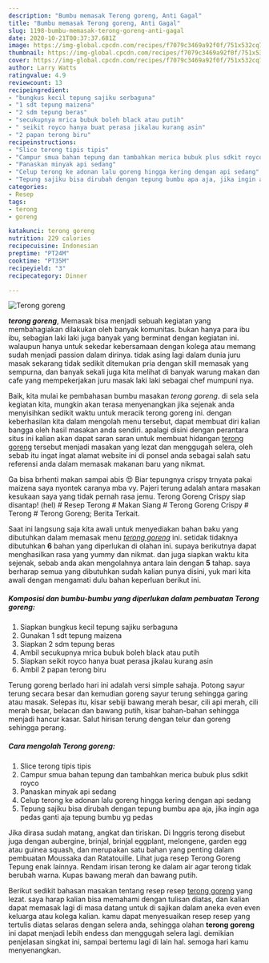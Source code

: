 ```yaml
---
description: "Bumbu memasak Terong goreng, Anti Gagal"
title: "Bumbu memasak Terong goreng, Anti Gagal"
slug: 1198-bumbu-memasak-terong-goreng-anti-gagal
date: 2020-10-21T00:37:37.681Z
image: https://img-global.cpcdn.com/recipes/f7079c3469a92f0f/751x532cq70/terong-goreng-foto-resep-utama.jpg
thumbnail: https://img-global.cpcdn.com/recipes/f7079c3469a92f0f/751x532cq70/terong-goreng-foto-resep-utama.jpg
cover: https://img-global.cpcdn.com/recipes/f7079c3469a92f0f/751x532cq70/terong-goreng-foto-resep-utama.jpg
author: Larry Watts
ratingvalue: 4.9
reviewcount: 13
recipeingredient:
- "bungkus kecil tepung sajiku serbaguna"
- "1 sdt tepung maizena"
- "2 sdm tepung beras"
- "secukupnya mrica bubuk boleh black atau putih"
- " seikit royco hanya buat perasa jikalau kurang asin"
- "2 papan terong biru"
recipeinstructions:
- "Slice terong tipis tipis"
- "Campur smua bahan tepung dan tambahkan merica bubuk plus sdkit royco"
- "Panaskan minyak api sedang"
- "Celup terong ke adonan lalu goreng hingga kering dengan api sedang"
- "Tepung sajiku bisa dirubah dengan tepung bumbu apa aja, jika ingin aga pedas ganti aja tepung bumbu yg pedas"
categories:
- Resep
tags:
- terong
- goreng

katakunci: terong goreng 
nutrition: 229 calories
recipecuisine: Indonesian
preptime: "PT24M"
cooktime: "PT35M"
recipeyield: "3"
recipecategory: Dinner

---
```



![Terong goreng](https://img-global.cpcdn.com/recipes/f7079c3469a92f0f/751x532cq70/terong-goreng-foto-resep-utama.jpg)

<b><i>terong goreng</i></b>, Memasak bisa menjadi sebuah kegiatan yang membahagiakan dilakukan oleh banyak komunitas. bukan hanya para ibu ibu, sebagian laki laki juga banyak yang berminat dengan kegiatan ini. walaupun hanya untuk sekedar kebersamaan dengan kolega atau memang sudah menjadi passion dalam dirinya. tidak asing lagi dalam dunia juru masak sekarang tidak sedikit ditemukan pria dengan skill memasak yang sempurna, dan banyak sekali juga kita melihat di banyak warung makan dan cafe yang mempekerjakan juru masak laki laki sebagai chef mumpuni nya.

Baik, kita mulai ke pembahasan bumbu masakan <i>terong goreng</i>. di sela sela kegiatan kita, mungkin akan terasa menyenangkan jika sejenak anda menyisihkan sedikit waktu untuk meracik terong goreng ini. dengan keberhasilan kita dalam mengolah menu tersebut, dapat membuat diri kalian bangga oleh hasil masakan anda sendiri. apalagi disini dengan perantara situs ini kalian akan dapat saran saran untuk membuat hidangan <u>terong goreng</u> tersebut menjadi masakan yang lezat dan menggugah selera, oleh sebab itu ingat ingat alamat website ini di ponsel anda sebagai salah satu referensi anda dalam memasak makanan baru yang nikmat.

Ga bisa brhenti makan sampai abis 😍 Biar tepungnya crispy trnyata pakai maizena saya nyontek caranya mba vy. Pajeri terung adalah antara masakan kesukaan saya yang tidak pernah rasa jemu. Terong Goreng Crispy siap disantap! (hel) # Resep Terong # Makan Siang # Terong Goreng Crispy # Terong # Terong Goreng; Berita Terkait.


Saat ini langsung saja kita awali untuk menyediakan bahan baku yang dibutuhkan dalam memasak menu <u><i>terong goreng</i></u> ini. setidak tidaknya dibutuhkan <b>6</b> bahan yang diperlukan di olahan ini. supaya berikutnya dapat menghasilkan rasa yang yummy dan nikmat. dan juga siapkan waktu kita sejenak, sebab anda akan mengolahnya antara lain dengan <b>5</b> tahap. saya berharap semua yang dibutuhkan sudah kalian punya disini, yuk mari kita awali dengan mengamati dulu bahan keperluan berikut ini.

<!--inarticleads1-->

##### Komposisi dan bumbu-bumbu yang diperlukan dalam pembuatan Terong goreng:

1. Siapkan bungkus kecil tepung sajiku serbaguna
1. Gunakan 1 sdt tepung maizena
1. Siapkan 2 sdm tepung beras
1. Ambil secukupnya mrica bubuk boleh black atau putih
1. Siapkan  seikit royco hanya buat perasa jikalau kurang asin
1. Ambil 2 papan terong biru


Terung goreng berlado hari ini adalah versi simple sahaja. Potong sayur terung secara besar dan kemudian goreng sayur terung sehingga garing atau masak. Selepas itu, kisar sebiji bawang merah besar, cili api merah, cili merah besar, belacan dan bawang putih, kisar bahan-bahan sehingga menjadi hancur kasar. Salut hirisan terung dengan telur dan goreng sehingga perang. 

<!--inarticleads2-->

##### Cara mengolah Terong goreng:

1. Slice terong tipis tipis
1. Campur smua bahan tepung dan tambahkan merica bubuk plus sdkit royco
1. Panaskan minyak api sedang
1. Celup terong ke adonan lalu goreng hingga kering dengan api sedang
1. Tepung sajiku bisa dirubah dengan tepung bumbu apa aja, jika ingin aga pedas ganti aja tepung bumbu yg pedas


Jika dirasa sudah matang, angkat dan tiriskan. Di Inggris terong disebut juga dengan aubergine, brinjal, brinjal eggplant, melongene, garden egg atau guinea squash, dan merupakan satu bahan yang penting dalam pembuatan Moussaka dan Ratatouille. Lihat juga resep Terong Goreng Tepung enak lainnya. Rendam irisan terong ke dalam air agar terong tidak berubah warna. Kupas bawang merah dan bawang putih. 

Berikut sedikit bahasan masakan tentang resep resep <u>terong goreng</u> yang lezat. saya harap kalian bisa memahami dengan tulisan diatas, dan kalian dapat memasak lagi di masa datang untuk di sajikan dalam aneka even even keluarga atau kolega kalian. kamu dapat menyesuaikan resep resep yang tertulis diatas selaras dengan selera anda, sehingga olahan <b>terong goreng</b> ini dapat menjadi lebih endess dan menggugah selera lagi. demikian penjelasan singkat ini, sampai bertemu lagi di lain hal. semoga hari kamu menyenangkan.
